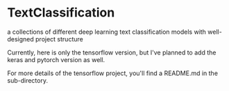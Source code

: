 # TextClassification
a collections of different deep learning text classification models with well-designed project structure

Currently, here is only the tensorflow version, but I've planned to add the keras and pytorch version as well.

For more details of the tensorflow project, you'll find a README.md in the sub-directory.

